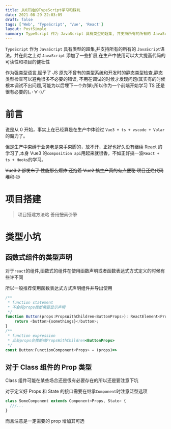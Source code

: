 ```yaml
---
title: 从0开始的TypeScript学习和踩坑
date: 2021-08-29 22:03:09
draft: false
tags: ['Web', 'TypeScript', 'Vue', 'React']
layout: PostSimple
summary: TypeScript 作为 JavaScript 具有类型的超集, 并支持所有的所有的 JavaScript语法, 并在此之上对 JavaScript 添加了一些扩展,在生产中使用可以大大提高代码的可读性和项目的健壮性
---
```


`TypeScript` 作为 `JavaScript` 具有类型的超集,并支持所有的所有的 `JavaScript`语法。并在此之上对 `JavaScript` 添加了一些扩展,在生产中使用可以大大提高代码的可读性和项目的健壮性

作为强类型语言,赋予了 JS 原先不曾有的类型系统和开发时的静态类型检查,静态类型检查可以避免很多不必要的错误, 不用在调试的时候才发现问题(其实有的时候根本调试不出问题,可能为以后埋下一个炸弹);所以作为一个前端开始学习 TS 还是很有必要的(｡･∀･)ﾉﾞ

# 前言

说是从 0 开始，事实上在已经算是在生产中体验过 `Vue3 + ts + vscode + Volar`的魔力了。

但是生产中束缚于业务老是束手束脚的，放不开，正好也好久没有继续 React 的学习了,本身 Vue3 的`composition api`用起来就很香，不如正好搞一波`React + ts + Hooks`的学习。

~~Vue3.2 都发布了 性能那么爆炸 还抱着 Vue2 搞生产真的有点便秘 项目还烂代码堆积 😶~~

# 项目搭建

> 项目搭建方法略 ~~善用搜索引擎~~

# 类型小坑

## 函数式组件的类型声明

对于`react`的组件,函数式的组件在使用函数声明或者函数表达式方式定义的时候有些许不同

所以一般推荐使用函数表达式方式声明组件并导出使用

```ts
/**
 * function statement
 * 不会将props推断需要显示声明
 */
function Button(props:PropsWithChildren<ButtonProps>): ReactElement<Props> {
	return <button>{somethings}</button>;
}
/**
 * function expression
 * 此处props会推断成PropsWithChildren<ButtonProps>
 */
const Button:FunctionComponent<Props> = (props)=>
```

## 对于 Class 组件的 Prop 类型

Class 组件可能在某些场合还是很有必要存在的所以还是要注意下坑

对于定义好 Props 和 State 的接口需要在继承`Component`时注意泛型选项

```typescript
class SomeComponent extends Component<Props, State> {
  ///...
}
```

而且注意是一定需要的 prop 增加其可选
